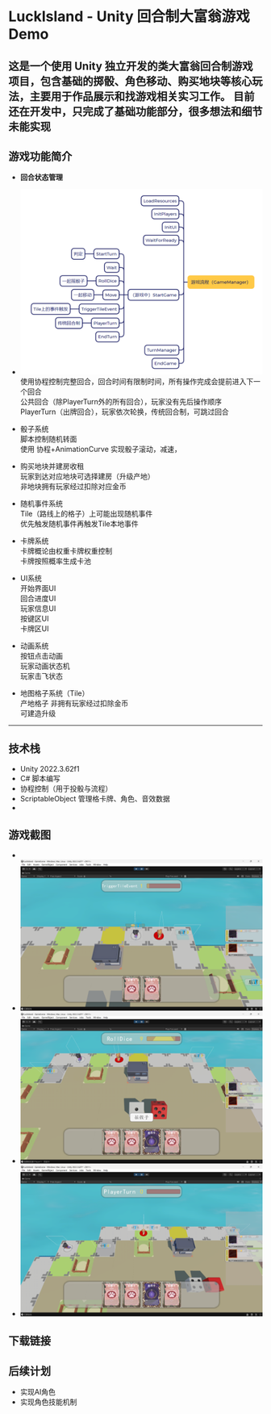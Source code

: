 #  LuckIsland - Unity 回合制大富翁游戏 Demo

这是一个使用 Unity 独立开发的类大富翁回合制游戏项目，包含基础的掷骰、角色移动、购买地块等核心玩法，主要用于作品展示和找游戏相关实习工作。
目前还在开发中，只完成了基础功能部分，很多想法和细节未能实现
---

## 游戏功能简介

-  **回合状态管理**  
-   ![alt text](Turn.png)
    使用协程控制完整回合，回合时间有限制时间，所有操作完成会提前进入下一个回合  
    公共回合（除PlayerTurn外的所有回合），玩家没有先后操作顺序  
    PlayerTurn（出牌回合），玩家依次轮换，传统回合制，可跳过回合

-  骰子系统  
    脚本控制随机转面  
    使用 协程+AnimationCurve 实现骰子滚动，减速，  

-  购买地块并建房收租  
   玩家到达对应地块可选择建房（升级产地）  
   非地块拥有玩家经过扣除对应金币
    
-  随机事件系统  
    Tile（路线上的格子）上可能出现随机事件  
    优先触发随机事件再触发Tile本地事件

-  卡牌系统  
    卡牌概论由权重卡牌权重控制  
    卡牌按照概率生成卡池

-  UI系统  
    开始界面UI  
    回合进度UI  
    玩家信息UI  
    按键区UI  
    卡牌区UI

-  动画系统  
    按钮点击动画  
    玩家动画状态机  
    玩家击飞状态

-  地图格子系统（Tile）  
    产地格子
        非拥有玩家经过扣除金币  
        可建造升级

---

##  技术栈

- Unity 2022.3.62f1
- C# 脚本编写
- 协程控制（用于投骰与流程）
- ScriptableObject 管理格卡牌、角色、音效数据
- 
##  游戏截图
-
-    ![alt text](image-1.png)
-    ![alt text](image-2.png)
-    ![alt text](image-3.png)
    

##  下载链接

##  后续计划
-   实现AI角色
-   实现角色技能机制

